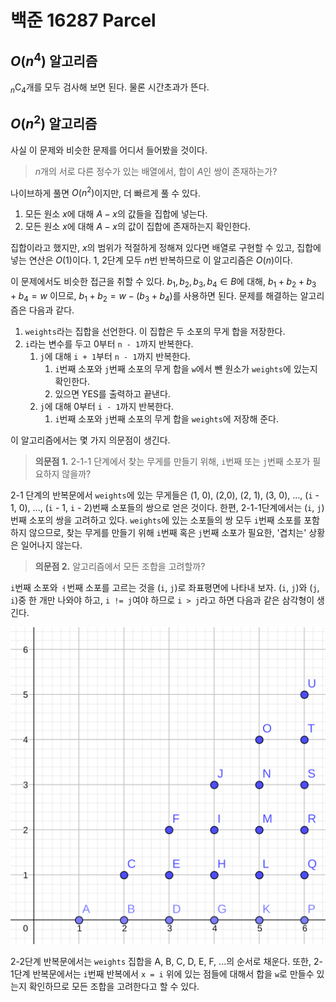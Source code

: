 # 백준 16287 Parcel

## $O(n^4)$ 알고리즘

${}_n\mathrm{C}_4$개를 모두 검사해 보면 된다. 물론 시간초과가 뜬다.

## $O(n^2)$ 알고리즘

사실 이 문제와 비슷한 문제를 어디서 들어봤을 것이다.

> $n$개의 서로 다른 정수가 있는 배열에서, 합이 $A$인 쌍이 존재하는가?

나이브하게 풀면 $O(n^2)$이지만, 더 빠르게 풀 수 있다.

1. 모든 원소 $x$에 대해 $A-x$의 값들을 집합에 넣는다.
2. 모든 원소 $x$에 대해 $A-x$의 값이 집합에 존재하는지 확인한다.

집합이라고 했지만, $x$의 범위가 적절하게 정해져 있다면 배열로 구현할 수 있고, 집합에 넣는 연산은 $O(1)$이다. 1, 2단계 모두 $n$번 반복하므로 이 알고리즘은 $O(n)$이다.

이 문제에서도 비슷한 접근을 취할 수 있다. $b_1, b_2, b_3, b_4\in B$에 대해, $b_1+b_2+b_3+b_4=w$ 이므로, $b_1+b_2=w-(b_3+b_4)$를 사용하면 된다. 문제를 해결하는 알고리즘은 다음과 같다.

1. `weights`라는 집합을 선언한다. 이 집합은 두 소포의 무게 합을 저장한다.
2. `i`라는 변수를 두고 0부터 `n - 1`까지 반복한다.
   1. `j`에 대해 `i + 1`부터 `n - 1`까지 반복한다.
      1. `i`번째 소포와 `j`번째 소포의 무게 합을 `w`에서 뺀 원소가 `weights`에 있는지 확인한다.
      2. 있으면 YES를 출력하고 끝낸다.
   2. `j`에 대해 0부터 `i - 1`까지 반복한다.
      1. `i`번째 소포와 `j`번째 소포의 무게 합을 `weights`에 저장해 준다.

이 알고리즘에서는 몇 가지 의문점이 생긴다.

> **의문점 1.** 2-1-1 단계에서 찾는 무게를 만들기 위해, `i`번째 또는 `j`번째 소포가 필요하지 않을까?

2-1 단계의 반복문에서 `weights`에 있는 무게들은 (1, 0), (2,0), (2, 1), (3, 0), ..., (`i` - 1, 0), ..., (`i` - 1, `i` - 2)번째 소포들의 쌍으로 얻은 것이다. 한편, 2-1-1단계에서는 (`i`, `j`)번째 소포의 쌍을 고려하고 있다. `weights`에 있는 소포들의 쌍 모두 `i`번째 소포를 포함하지 않으므로, 찾는 무게를 만들기 위해 `i`번째 혹은 `j`번째 소포가 필요한, '겹치는' 상황은 일어나지 않는다.

> **의문점 2.** 알고리즘에서 모든 조합을 고려할까?

`i`번째 소포와 `ㅓ`번째 소포를 고르는 것을 (`i`, `j`)로 좌표평면에 나타내 보자. (`i`, `j`)와 (`j`, `i`)중 한 개만 나와야 하고, `i != j`여야 하므로 `i > j`라고 하면 다음과 같은 삼각형이 생긴다.

![Figure 1](./boj-16287-fig1.png)

2-2단계 반복문에서는 `weights` 집합을 A, B, C, D, E, F, ...의 순서로 채운다. 또한, 2-1단계 반복문에서는 `i`번째 반복에서 `x = i` 위에 있는 점들에 대해서 합을 `w`로 만들수 있는지 확인하므로 모든 조합을 고려한다고 할 수 있다.